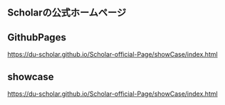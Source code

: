 ## Scholarの公式ホームページ

## GithubPages

https://du-scholar.github.io/Scholar-official-Page/showCase/index.html

## showcase

https://du-scholar.github.io/Scholar-official-Page/showCase/index.html
